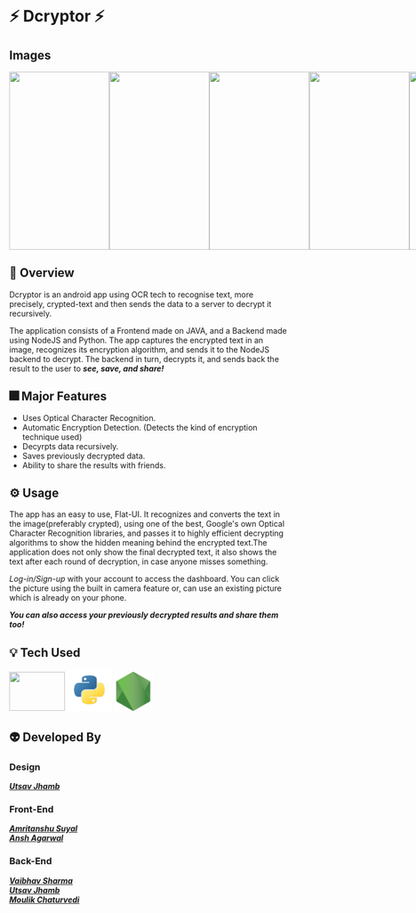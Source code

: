 # ⚡ **Dcryptor** ⚡

## Images
<div style="display:flex;">
<img src = "https://user-images.githubusercontent.com/72314518/125781836-610d1d57-9455-4eed-96e5-76cf16311236.jpg" width = "180px" height = "320px"> 
<img src = "https://user-images.githubusercontent.com/72314518/125781977-529be48d-0b18-4fdd-aadc-997870a1acda.jpg" width = "180px" height = "320px"> 
<img src = "https://user-images.githubusercontent.com/72314518/125782064-0de4d5cc-bd63-46f2-a496-a20fcb6e0d7f.jpg" width = "180px" height = "320px"> 
<img src = "https://user-images.githubusercontent.com/72314518/125781985-4771204b-0caf-44bc-b781-a276f9c86ad2.jpg" width = "180px" height = "320px"> 
<img src = "https://user-images.githubusercontent.com/72314518/125781860-30e49b76-462f-4a32-8202-108bf74256c9.jpg" width = "180px" height = "320px"> 
</div>

## 🏁 Overview

Dcryptor is an android app using OCR tech to recognise text, more precisely, crypted-text and then sends the data to a server to decrypt it recursively.

The application consists of a Frontend made on JAVA, and a Backend made using NodeJS and Python. The app captures the encrypted text in an image, recognizes its encryption algorithm, and sends it to the NodeJS backend to decrypt. The backend in turn, decrypts it, and sends back the result to the user to __*see, save, and share!*__

## 🎆 Major Features

* Uses Optical Character Recognition.
* Automatic Encryption Detection. (Detects the kind of encryption technique used)
* Decyrpts data recursively.
* Saves previously decrypted data.
* Ability to share the results with friends.

## ⚙️ Usage

The app has an easy to use, Flat-UI. It recognizes and converts the text in the image(preferably crypted), using one of the best, Google's own Optical Character Recognition libraries, and passes it to highly efficient decrypting algorithms to show the hidden meaning behind the encrypted text.The application does not only show the final decrypted text, it also shows the text after each round of decryption, in case anyone misses something.

*Log-in/Sign-up* with your account to access the dashboard. You can click the picture using the built in camera feature or, can use an existing picture which is already on your phone.

__*You can also access your previously decrypted results and share them too!*__

## :bulb: Tech Used

<img src="https://1000logos.net/wp-content/uploads/2020/09/Java-Logo.png" height="70px" width="100px"> <img src="https://raw.githubusercontent.com/github/explore/80688e429a7d4ef2fca1e82350fe8e3517d3494d/topics/python/python.png" height="75px" width="80px"> <img src="https://raw.githubusercontent.com/github/explore/80688e429a7d4ef2fca1e82350fe8e3517d3494d/topics/nodejs/nodejs.png" height="70px" width="70px">

## 👽 Developed By

### Design
[__*Utsav Jhamb*__](https://github.com/utsavjhamb)

### Front-End

[__*Amritanshu Suyal*__](https://github.com/suyalamritanshu)<br>
[__*Ansh Agarwal*__](https://github.com/CH1NRU5T)

### Back-End

[__*Vaibhav Sharma*__](https://github.com/vaaibhavsharma)<br>
[__*Utsav Jhamb*__](https://github.com/utsavjhamb)<br>
[__*Moulik Chaturvedi*__](https://github.com/moulikchaturvedi)





